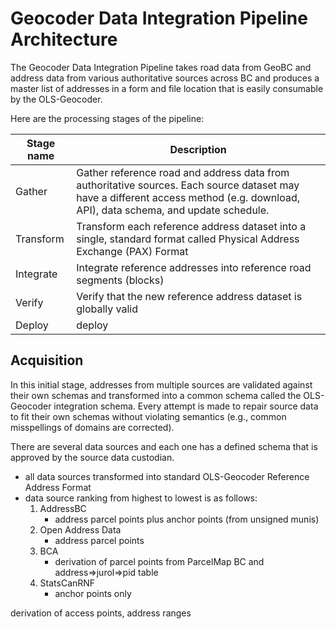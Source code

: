 # Geocoder Data Integration Pipeline Architecture
The Geocoder Data Integration Pipeline takes road data from GeoBC and address data from various authoritative sources across BC and produces a master list of addresses in a form and file location that is easily consumable by the OLS-Geocoder. 

Here are the processing stages of the pipeline:

Stage name|Description|
|--|--|
|Gather|Gather reference road and address data from authoritative sources. Each source dataset may have a different access method (e.g. download, API), data schema, and update schedule.
|Transform|Transform each reference address dataset into a single, standard format called Physical Address Exchange (PAX) Format
|Integrate| Integrate reference addresses into reference road segments (blocks)|
|Verify|Verify that the new reference address dataset is globally valid| Globally valid means the dataset is complete (e.g. has addresses from every locality), correct (e.g., every reference address geocodes perfectly and all test addresses geocode as expected), spatially-consistent (e.g., address locations on every block increase in the same direction as their civic numbers, blockface address ranges don't overlap and increase in the same direction), and version-consistent (e.g. locality address counts are higher than the previous version of reference data) 
Deploy|deploy


## Acquisition
In this initial stage, addresses from multiple sources are validated against their own schemas and transformed into a common schema called the OLS-Geocoder integration schema. Every attempt is made to repair source data to fit their own schemas without violating semantics (e.g., common misspellings of domains are corrected).

There are several data sources and each one has a defined schema that is approved by the source data custodian. 
   - all data sources transformed into standard OLS-Geocoder Reference Address Format 
   - data source ranking from highest to lowest is as follows:
      1. AddressBC
          - address parcel points plus anchor points (from unsigned munis)
      2. Open Address Data
          - address parcel points
      3. BCA
         -  derivation of parcel points from ParcelMap BC and address=>jurol=>pid table
      4. StatsCanRNF
          - anchor points only 
 

derivation of access points, address ranges
